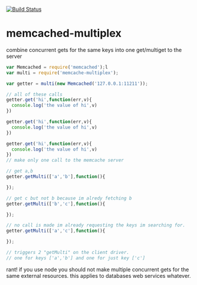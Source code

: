 
[![Build Status](https://secure.travis-ci.org/soldair/node-memcached-multiplex.png)](http://travis-ci.org/soldair/node-memcached-multiplex)

memcached-multiplex
===================

combine concurrent gets for the same keys into one get/multiget to the server



```js
var Memcached = require('memcached');l
var multi = require('memcache-multiplex');

var getter = multi(new Memcached('127.0.0.1:11211'));

// all of these calls
getter.get('hi',function(err,v){
  console.log('the value of hi',v)
})

getter.get('hi',function(err,v){
  console.log('the value of hi',v)
})

getter.get('hi',function(err,v){
  console.log('the value of hi',v)
})
// make only one call to the memcache server

// get a,b
getter.getMulti(['a','b'],function(){

});

// get c but not b because im alredy fetching b
getter.getMulti(['b','c'],function(){

});

// no call is made im already requesting the keys im searching for.
getter.getMulti(['a','c'],function(){

});

// triggers 2 "getMulti" on the client driver.
// one for keys ['a','b'] and one for just key ['c']


``` 


rant! if you use node you should not make multiple concurrent gets for the same external resources. this applies to databases web services whatever.

